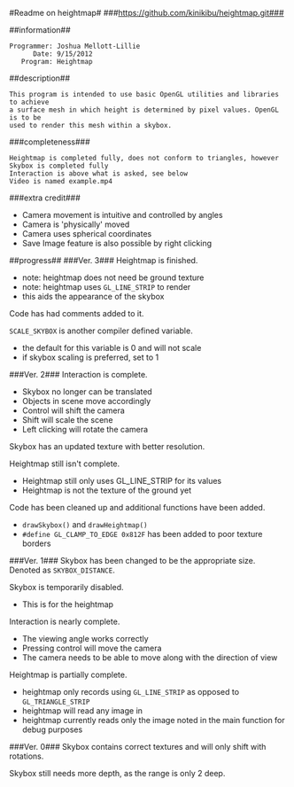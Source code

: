 #Readme on heightmap#
###https://github.com/kinikibu/heightmap.git###

##information##
```
Programmer: Joshua Mellott-Lillie
      Date: 9/15/2012
   Program: Heightmap
```

##description##
```
This program is intended to use basic OpenGL utilities and libraries to achieve
a surface mesh in which height is determined by pixel values. OpenGL is to be
used to render this mesh within a skybox.
```

###completeness###
```
Heightmap is completed fully, does not conform to triangles, however
Skybox is completed fully
Interaction is above what is asked, see below
Video is named example.mp4
```

###extra credit###
+ Camera movement is intuitive and controlled by angles
+ Camera is 'physically' moved
+ Camera uses spherical coordinates
+ Save Image feature is also possible by right clicking



##progress##
###Ver. 3###
Heightmap is finished.
+ note: heightmap does not need be ground texture
+ note: heightmap uses ```GL_LINE_STRIP``` to render
+ this aids the appearance of the skybox

Code has had comments added to it.

```SCALE_SKYBOX``` is another compiler defined variable.
+ the default for this variable is 0 and will not scale
+ if skybox scaling is preferred, set to 1

###Ver. 2###
Interaction is complete.
+ Skybox no longer can be translated
+ Objects in scene move accordingly
+ Control will shift the camera
+ Shift will scale the scene
+ Left clicking will rotate the camera

Skybox has an updated texture with better resolution.

Heightmap still isn't complete.
+ Heightmap still only uses GL_LINE_STRIP for its values
+ Heightmap is not the texture of the ground yet

Code has been cleaned up and additional functions have been added.
+ ```drawSkybox()``` and ```drawHeightmap()```
+ ```#define GL_CLAMP_TO_EDGE 0x812F``` has been added to poor texture borders

###Ver. 1###
Skybox has been changed to be the appropriate size. Denoted as ```SKYBOX_DISTANCE```.

Skybox is temporarily disabled.
+ This is for the heightmap

Interaction is nearly complete.
+ The viewing angle works correctly
+ Pressing control will move the camera
+ The camera needs to be able to move along with the direction of view

Heightmap is partially complete.
+ heightmap only records using ```GL_LINE_STRIP``` as opposed to ```GL_TRIANGLE_STRIP```
+ heightmap will read any image in
+ heightmap currently reads only the image noted in the main function for debug purposes


###Ver. 0###
Skybox contains correct textures and will only shift with rotations.

Skybox still needs more depth, as the range is only 2 deep.
